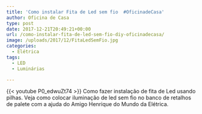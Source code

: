 ```yaml
---
title: 'Como instalar Fita de Led sem fio  #OficinadeCasa'
author: Oficina de Casa
type: post
date: 2017-12-21T20:49:21+00:00
url: /como-instalar-fita-de-led-sem-fio-diy-oficinadecasa/
image: /uploads/2017/12/FitaLedSemFio.jpg
categories:
  - Elétrica
tags:
  - LED
  - Luminárias

---
```

{{< youtube P0_edwuZt74 >}}
Como fazer instalação de fita de Led usando pilhas. Veja como colocar iluminação de led sem fio no banco de retalhos de palete com a ajuda do Amigo Henrique do Mundo da Elétrica.
